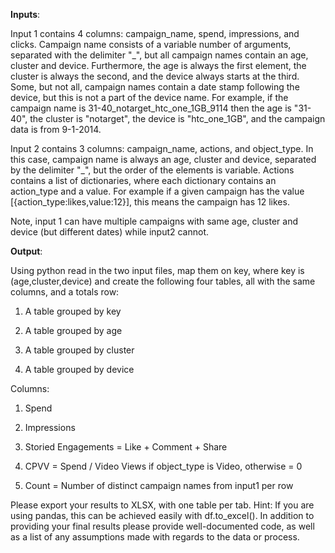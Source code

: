 **Inputs**:

Input 1 contains 4 columns: campaign_name, spend, impressions, and
clicks. Campaign name consists of a variable number of arguments,
separated with the delimiter "\_", but all campaign names contain an
age, cluster and device. Furthermore, the age is always the first
element, the cluster is always the second, and the device always starts
at the third. Some, but not all, campaign names contain a date stamp
following the device, but this is not a part of the device name. For
example, if the campaign name is 31-40_notarget_htc_one_1GB_9114 then
the age is "31-40", the cluster is "notarget", the device is
"htc_one_1GB", and the campaign data is from 9-1-2014.

Input 2 contains 3 columns: campaign_name, actions, and object_type. In
this case, campaign name is always an age, cluster and device, separated
by the delimiter "\_", but the order of the elements is variable.
Actions contains a list of dictionaries, where each dictionary contains
an action_type and a value. For example if a given campaign has the
value \[{action_type:likes,value:12}\], this means the campaign has 12
likes.

Note, input 1 can have multiple campaigns with same age, cluster and
device (but different dates) while input2 cannot.

**Output**:

Using python read in the two input files, map them on key, where key is
(age,cluster,device) and create the following four tables, all with the
same columns, and a totals row:

1.  A table grouped by key

2.  A table grouped by age

3.  A table grouped by cluster

4.  A table grouped by device

Columns:

1.  Spend

2.  Impressions

3.  Storied Engagements = Like + Comment + Share

4.  CPVV = Spend / Video Views if object_type is Video, otherwise = 0

5.  Count = Number of distinct campaign names from input1 per row

Please export your results to XLSX, with one table per tab. Hint: If you
are using pandas, this can be achieved easily with df.to_excel(). In
addition to providing your final results please provide well-documented
code, as well as a list of any assumptions made with regards to the data
or process.
